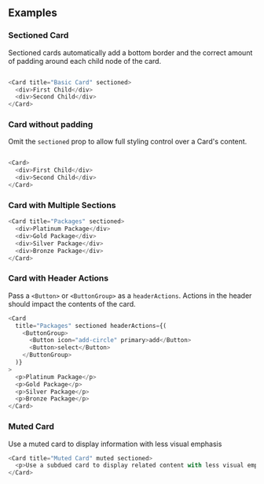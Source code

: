 ## Examples

### Sectioned Card

Sectioned cards automatically add a bottom border and the correct amount of padding around each child node of the card.

```js

<Card title="Basic Card" sectioned>
  <div>First Child</div>
  <div>Second Child</div>
</Card>
```

### Card without padding

Omit the `sectioned` prop to allow full styling control over a Card's content.

```js

<Card>
  <div>First Child</div>
  <div>Second Child</div>
</Card>
```

### Card with Multiple Sections

```js
<Card title="Packages" sectioned>
  <div>Platinum Package</div>
  <div>Gold Package</div>
  <div>Silver Package</div>
  <div>Bronze Package</div>
</Card>
```

### Card with Header Actions

Pass a `<Button>` or `<ButtonGroup>` as a `headerActions`. Actions in the header should impact the contents of the card.

```js
<Card
  title="Packages" sectioned headerActions={(
    <ButtonGroup>
      <Button icon="add-circle" primary>add</Button>
      <Button>select</Button>
    </ButtonGroup>
  )}
>
  <p>Platinum Package</p>
  <p>Gold Package</p>
  <p>Silver Package</p>
  <p>Bronze Package</p>
</Card>
```

### Muted Card

Use a muted card to display information with less visual emphasis

```js
<Card title="Muted Card" muted sectioned>
  <p>Use a subdued card to display related content with less visual emphasis.</p>
</Card>

```
